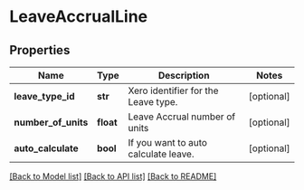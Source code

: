 # LeaveAccrualLine

## Properties
Name | Type | Description | Notes
------------ | ------------- | ------------- | -------------
**leave_type_id** | **str** | Xero identifier for the Leave type. | [optional] 
**number_of_units** | **float** | Leave Accrual number of units | [optional] 
**auto_calculate** | **bool** | If you want to auto calculate leave. | [optional] 

[[Back to Model list]](../README.md#documentation-for-models) [[Back to API list]](../README.md#documentation-for-api-endpoints) [[Back to README]](../README.md)


